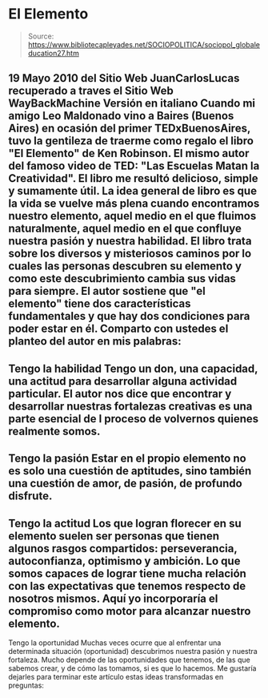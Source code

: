 # El Elemento

> Source: https://www.bibliotecapleyades.net/SOCIOPOLITICA/sociopol_globaleducation27.htm

19 Mayo 2010
del Sitio Web
JuanCarlosLucas
recuperado a traves el Sitio Web
WayBackMachine
Versión en italiano
Cuando mi amigo Leo Maldonado vino a Baires
(Buenos Aires) en ocasión del primer
TEDxBuenosAires, tuvo la gentileza de traerme como regalo el libro
"El
Elemento" de Ken Robinson. El mismo autor del famoso video de
TED: "Las
Escuelas Matan la Creatividad".
El libro me resultó delicioso, simple y
sumamente útil.
La idea general de libro es que la vida se vuelve más plena cuando
encontramos nuestro elemento, aquel medio en el que fluimos naturalmente,
aquel medio en el que confluye nuestra pasión y nuestra habilidad.
El libro trata sobre los diversos y misteriosos caminos por lo cuales las
personas descubren su elemento y como este descubrimiento cambia sus vidas
para siempre. El autor sostiene que "el elemento" tiene dos características
fundamentales y que hay dos condiciones para poder estar en él.
Comparto con ustedes el planteo del autor en mis palabras:
-
Tengo la habilidad
Tengo un don, una
capacidad, una actitud para desarrollar alguna actividad particular.
El autor nos dice que encontrar y desarrollar nuestras fortalezas
creativas es una parte esencial de l proceso de volvernos quienes
realmente somos.
-
Tengo la pasión
Estar en el propio
elemento no es solo una cuestión de aptitudes, sino también una
cuestión de amor, de pasión, de profundo disfrute.
-
Tengo la actitud
Los que logran
florecer en su elemento suelen ser personas que tienen algunos
rasgos compartidos: perseverancia, autoconfianza, optimismo y
ambición. Lo que somos capaces de lograr tiene mucha relación con
las expectativas que tenemos respecto de nosotros mismos. Aquí yo
incorporaría el compromiso como motor para alcanzar nuestro elemento.
-
Tengo la oportunidad
Muchas veces
ocurre que al enfrentar una determinada situación (oportunidad)
descubrimos nuestra pasión y nuestra fortaleza. Mucho depende de las
oportunidades que tenemos, de las que sabemos crear, y de cómo las
tomamos, si es que lo hacemos.
Me gustaría dejarles para terminar este artículo
estas ideas transformadas en preguntas:
